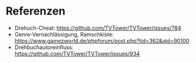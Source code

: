 # Referenzen

* Drehuch-Cheat: https://github.com/TVTower/TVTower/issues/784
* Genre-Vernachlässigung, Ramschkiste: https://www.gamezworld.de/phpforum/post.php?tid=362&qid=90100
* Drehbuchautoreinfluss: https://github.com/TVTower/TVTower/issues/934